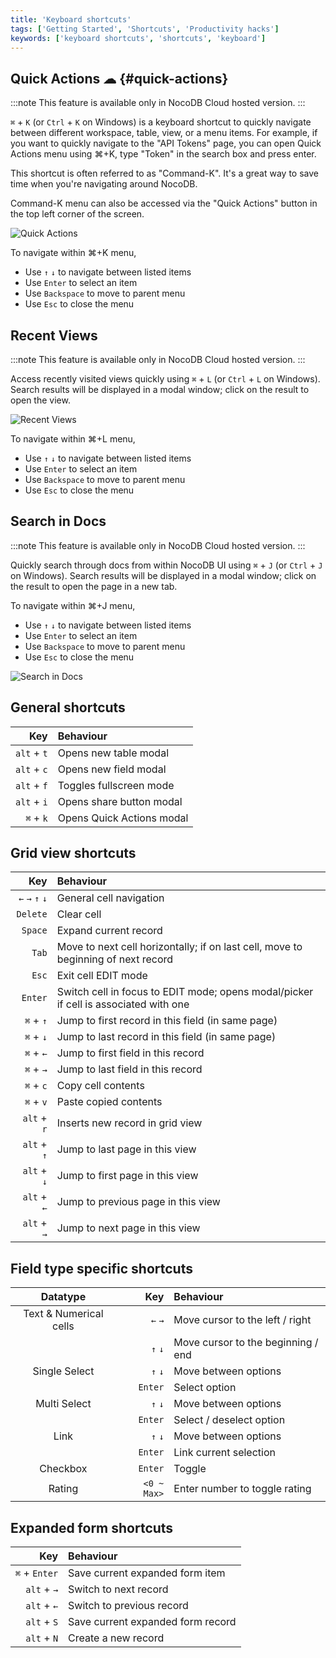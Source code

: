 ```yaml
---
title: 'Keyboard shortcuts'
tags: ['Getting Started', 'Shortcuts', 'Productivity hacks']
keywords: ['keyboard shortcuts', 'shortcuts', 'keyboard']
---
```


## Quick Actions ☁ {#quick-actions}

:::note
This feature is available only in NocoDB Cloud hosted version.
:::

`⌘` + `K` (or `Ctrl` + `K` on Windows) is a keyboard shortcut to quickly navigate between different workspace, table, view, or a menu items. For example, if you want to quickly navigate to the "API Tokens" page, you can open Quick Actions menu using ⌘+K, type "Token" in the search box and press enter.

This shortcut is often referred to as "Command-K". It's a great way to save time when you're navigating around NocoDB.

Command-K menu can also be accessed via the "Quick Actions" button in the top left corner of the screen.
  
![Quick Actions](/img/v2/cmd-k.png)

To navigate within ⌘+K menu, 
- Use `↑` `↓` to navigate between listed items
- Use `Enter` to select an item
- Use `Backspace` to move to parent menu
- Use `Esc` to close the menu

## Recent Views

:::note
This feature is available only in NocoDB Cloud hosted version.
:::

Access recently visited views quickly using `⌘` + `L` (or `Ctrl` + `L` on Windows). Search results will be displayed in a modal window; click on the result to open the view. 

![Recent Views](/img/v2/cmd-l.png)

To navigate within ⌘+L menu,
- Use `↑` `↓` to navigate between listed items
- Use `Enter` to select an item
- Use `Backspace` to move to parent menu
- Use `Esc` to close the menu


## Search in Docs

:::note
This feature is available only in NocoDB Cloud hosted version.
:::

Quickly search through docs from within NocoDB UI using `⌘` + `J` (or `Ctrl` + `J` on Windows). Search results will be displayed in a modal window; click on the result to open the page in a new tab.

To navigate within ⌘+J menu,
- Use `↑` `↓` to navigate between listed items
- Use `Enter` to select an item
- Use `Backspace` to move to parent menu
- Use `Esc` to close the menu

![Search in Docs](/img/v2/cmd-j.png)


## General shortcuts
|         Key | Behaviour                       |
|------------:|:--------------------------------|
| `alt` + `t` | Opens new table modal           |
| `alt` + `c` | Opens new field modal           |
| `alt` + `f` | Toggles fullscreen mode         |
| `alt` + `i` | Opens share button modal        |
|   `⌘` + `k` | Opens Quick Actions modal       |


## Grid view shortcuts
|             Key | Behaviour                                                                            |
|----------------:|:-------------------------------------------------------------------------------------|
| `←` `→` `↑` `↓` | General cell navigation                                                              |
|        `Delete` | Clear cell                                                                           |
|         `Space` | Expand current record                                                                |
|           `Tab` | Move to next cell horizontally; if on last cell, move to beginning of next record    |
|           `Esc` | Exit cell EDIT mode                                                                  |
|         `Enter` | Switch cell in focus to EDIT mode; opens modal/picker if cell is associated with one |
|       `⌘` + `↑` | Jump to first record in this field (in same page)                                    |
|       `⌘` + `↓` | Jump to last record in this field (in same page)                                     |
|       `⌘` + `←` | Jump to first field in this record                                                   |
|       `⌘` + `→` | Jump to last field in this record                                                    |
|       `⌘` + `c` | Copy cell contents                                                                   |
|       `⌘` + `v` | Paste copied contents                                                                |
|     `alt` + `r` | Inserts new record in grid view                                                      |
|     `alt` + `↑` | Jump to last page in this view                                                       |
|     `alt` + `↓` | Jump to first page in this view                                                      |
|     `alt` + `←` | Jump to previous page in this view                                                   |
|     `alt` + `→` | Jump to next page in this view                                                       |


## Field type specific shortcuts
|        Datatype        |         Key | Behaviour                          |
|:----------------------:|------------:|:-----------------------------------|
| Text & Numerical cells |     `←` `→` | Move cursor to the left / right    |
|                        |     `↑` `↓` | Move cursor to the beginning / end |
|     Single Select      |     `↑` `↓` | Move between options               |
|                        |     `Enter` | Select option                      |
|      Multi Select      |     `↑` `↓` | Move between options               |
|                        |     `Enter` | Select / deselect option           |
|          Link          |     `↑` `↓` | Move between options               |
|                        |     `Enter` | Link current selection             |
|        Checkbox        |     `Enter` | Toggle                             |
|         Rating         | `<0 ~ Max>` | Enter number to toggle rating      |


## Expanded form shortcuts
|           Key | Behaviour                         |
|--------------:|:----------------------------------|
| `⌘` + `Enter` | Save current expanded form item   |
|   `alt` + `→` | Switch to next record             |
|   `alt` + `←` | Switch to previous record         |
|   `alt` + `S` | Save current expanded form record |
|   `alt` + `N` | Create a new record               |


